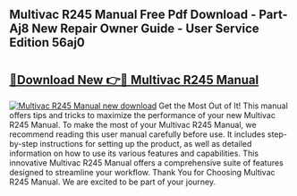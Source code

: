 ## Multivac R245 Manual Free Pdf Download - Part-Aj8 New Repair Owner Guide - User Service Edition 56aj0

# <h2><a href="http://cf24631.oget.top/?id=Multivac+R245+Manual">🔗Download New 👉🔴 Multivac R245 Manual</a></h2>

[![Multivac R245 Manual new download](https://i.imgur.com/5g1atiW.png)](http://cf24631.oget.top/?id=Multivac+R245+Manual)
Get the Most Out of It! This manual offers tips and tricks to maximize the performance of your new Multivac R245 Manual. To make the most of your Multivac R245 Manual, we recommend reading this user manual carefully before use. It includes step-by-step instructions for setting up the product, as well as detailed information on how to use its various features and capabilities. This innovative Multivac R245 Manual offers a comprehensive suite of features designed to streamline your workflow. Thank You for Choosing Multivac R245 Manual. We are excited to be part of your journey.
